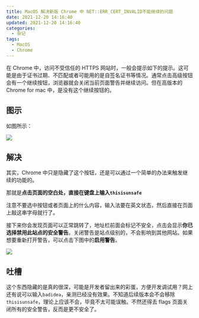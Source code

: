 ```yaml
---
title: MacOS 解决新版 Chrome 中 NET::ERR_CERT_INVALID不能继续的问题
date: 2021-12-20 14:16:40
updated: 2021-12-20 14:16:40
categories:
  - 杂记
tags:
  - MacOS
  - Chrome
---
```


在 Chrome 中，访问不受信任的 HTTPS 网站时，一般会提示如下的提示。这可能是由于证书过期、不匹配或者可能用的是自签名证书等情况。通常点击高级按钮会有一个继续按钮，浏览器就会关闭当前页面警告并继续访问。但在高版本的 Chrome for mac 中，是没有这个继续按钮的。

<!--more-->

## 图示

如图所示：

![](https://img.iszy.xyz/1639981594486.png)

## 解决

其实，Chrome 中只是隐藏了这个按钮，还是可以通过一个简单的办法来触发继续的功能的。

那就是**点击页面的空白处，直接在键盘上输入`thisisunsafe`**

注意不要选中按钮或者页面上的什么内容，输入法要在英文状态，然后直接在页面上敲这串字母就行了。

接下来你会发现页面可以正常跳转了，地址栏前面会标记不安全，点击会显示**你已选择禁用此站点的安全警告**。关闭警告是站点级别的，不会影响到其他网站。如果想要重新打开警告，可以点击下图中的**启用警告**。

![](https://img.iszy.xyz/1639982038571.png)

## 吐槽

这个东西隐藏的是真的很深，可能是开发者留出来的彩蛋，方便开发调试用？网上还有说可以输入`badidea`，亲测已经没有效果。不知道后续版本会不会移除`thisisunsafe`，理论上应该不会，毕竟不太可能误触。不然还得去 flags 页面关闭所有的安全警告，反而是更不安全了。
